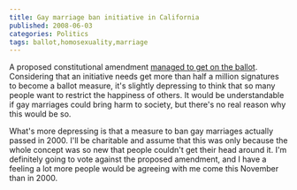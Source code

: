 ```yaml
---
title: Gay marriage ban initiative in California
published: 2008-06-03
categories: Politics
tags: ballot,homosexuality,marriage
---
```


A proposed constitutional amendment
<a href="https://www.sfgate.com/bayarea/article/Initiative-to-ban-gay-marriage-is-on-ballot-3210844.php">managed to get on the ballot</a>.
Considering that an initiative needs get more than half a million signatures to become a ballot measure,
it's slightly depressing to think that so many people want to restrict the happiness of others.
It would be understandable if gay marriages could bring harm to society, but there's no real reason why this would be so.

What's more depressing is that a measure to ban gay marriages actually passed in 2000.
I'll be charitable and assume that this was only because the whole concept was so new
that people couldn't get their head around it.
I'm definitely going to vote against the proposed amendment,
and I have a feeling a lot more people would be agreeing with me come this November than in 2000.
